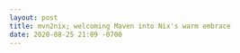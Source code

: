 ```yaml
---
layout: post
title: mvn2nix; welcoming Maven into Nix's warm embrace
date: 2020-08-25 21:09 -0700
---
```

